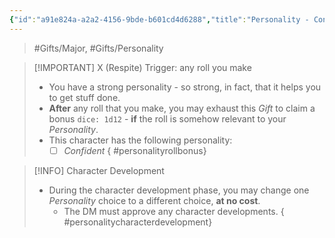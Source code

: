 ```yaml
---
{"id":"a91e824a-a2a2-4156-9bde-b601cd4d6288","title":"Personality - Confident","description":"Conditional bonus to rolls.","publish":true,"date_created":"Friday, May 31st 2024, 9:59:35 pm","date_modified":"Monday, October 14th 2024, 2:22:12 am","editing_lock":true,"live_preview":true,"cssclasses":["mado-heading"],"PassFrontmatter":true}
---
```



> #Gifts/Major, #Gifts/Personality

> [!IMPORTANT] X (Respite) Trigger: any roll you make
> - You have a strong personality - so strong, in fact, that it helps you to get stuff done.
> - **After** any roll that you make, you may exhaust this *Gift* to claim a bonus `dice: 1d12` - **if** the roll is somehow relevant to your *Personality*.
> - This character has the following personality:
> 	- [ ] *Confident*
{ #personalityrollbonus}


> [!INFO] Character Development
> - During the character development phase, you may change one *Personality* choice to a different choice, **at no cost**.
> 	- The DM must approve any character developments.
{ #personalitycharacterdevelopment}

